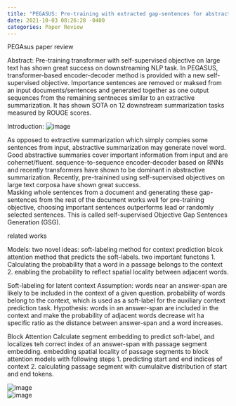 ```yaml
---
title: "PEGASUS: Pre-training with extracted gap-sentences for abstractive summarization"
date: 2021-10-03 08:26:28 -0400
categories: Paper Review
---
```

PEGAsus paper review

Abstract:
  Pre-training transformer with self-supervised objective on large text has shown great success on downstreaming NLP task.
  In PEGASUS, transformer-based encoder-decoder method is provided with a new self-supervised objective.  Importance sentences are removed or maksed from an input documents/sentences and generated together as one output sequences from the remaining sentneces similar to an extractive summarization.
  It has shown SOTA on 12 downstream summarization tasks measured by ROUGE scores.

Introduction:
  ![image](https://user-images.githubusercontent.com/36841216/137128025-ba4ed8dd-975e-4f18-ae8a-bf4da6daaa5a.png)

  As opposed to extractive summarization which simply compies some sentences from input, abstractive summarization may generate novel word.  Good abstractive summaries cover important information from input and are cohernet/fluent.
  sequence-to-sequence encoder-decoder based on RNNs and recently transformers have shown to be dominant in abstractive summarization.
  Recently, pre-trainined using self-supervised objectives on large text corposa have shown great success.  
  Masking whole sentences from a document and generating these gap-sentences from the rest of the document works well for pre-training objective, choosing important sentences outperforms lead or randomly selected sentences.
  This is called self-supervised Objective Gap Sentences Generation (GSG).
 
 related works
  

Models:
  two novel ideas:
    soft-labeling method for context prediction
    blcok attention method that predicts the soft-labels.
  two important functons
    1.  Calculating the probability that a word in a passage belongs to the context
    2.  enabling the probability to reflect spatial locality between adjacent words.
    
  Soft-labeling for latent context
    Assumption: words near an answer-span are likely to be included in the context of a given question.  probability of words belong to the context, which is used as a soft-label for the auxiliary context prediction task.  Hypothesis: words in an answer-span are included in the context and make the probability of adjacent words decrease wit ha specific ratio as the distance between answer-span and a word increases.
    
  Block Attention
    Calculate segment embedding to predict soft-label, and localizes teh correct index of an answer-span with passage segment embedding.
    embedding spatial locality of passage segments to block attention models with following steps
      1. predicting start and end indices of context
      2. calculating passage segment with cumulaitve distribution of start and end tokens.
    
![image](https://user-images.githubusercontent.com/36841216/132169723-f0a59dd0-ebbc-4eb9-9b5f-e55fd55b50c8.png)    
![image](https://user-images.githubusercontent.com/36841216/132169669-b06fd2dc-3824-442b-bf22-eb5d0c09b42d.png)

    
